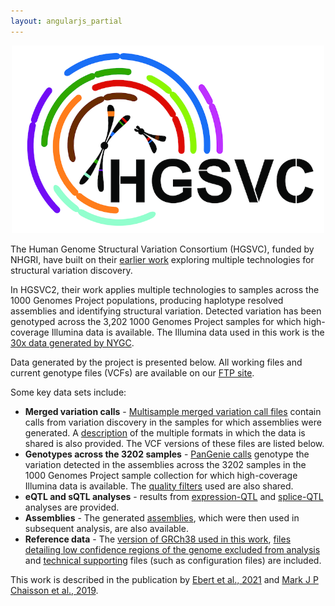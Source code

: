 ```yaml
---
layout: angularjs_partial
---
```


<center>
<img src="/sites/1000genomes.org/files/images/HGSVC_logo_v5.png" width="500" height="300">
</center>

The Human Genome Structural Variation Consortium (HGSVC), funded by NHGRI, have built on their [earlier work](https://www.internationalgenome.org/data-portal/data-collection/structural-variation) exploring multiple technologies for structural variation discovery.

In HGSVC2, their work applies multiple technologies to samples across the 1000 Genomes Project populations, producing haplotype resolved assemblies and identifying structural variation. Detected variation has been genotyped across the 3,202 1000 Genomes Project samples for which high-coverage Illumina data is available. The Illumina data used in this work is the [30x data generated by NYGC](https://www.internationalgenome.org/data-portal/data-collection/30x-grch38).

Data generated by the project is presented below. All working files and current genotype files (VCFs) are available on our [FTP site](http://ftp.1000genomes.ebi.ac.uk/vol1/ftp/data_collections/HGSVC2/). 

Some key data sets include:

* **Merged variation calls** - [Multisample merged variation call files](http://ftp.1000genomes.ebi.ac.uk/vol1/ftp/data_collections/HGSVC2/release/v1.0/integrated_callset/) contain calls from variation discovery in the samples for which assemblies were generated. A [description](http://ftp.1000genomes.ebi.ac.uk/vol1/ftp/data_collections/HGSVC2/release/v1.0/integrated_callset/README_20200814_Freeze3) of the multiple formats in which the data is shared is also provided. The VCF versions of these files are listed below.
* **Genotypes across the 3202 samples** - [PanGenie calls](http://ftp.1000genomes.ebi.ac.uk/vol1/ftp/data_collections/HGSVC2/release/v1.0/PanGenie_results/) genotype the variation detected in the assemblies across the 3202 samples in the 1000 Genomes Project sample collection for which high-coverage Illumina data is available. The [quality filters](http://ftp.1000genomes.ebi.ac.uk/vol1/ftp/data_collections/HGSVC2/release/v1.0/PanGenie_filters/) used are also shared.
* **eQTL and sQTL analyses** - results from [expression-QTL](http://ftp.1000genomes.ebi.ac.uk/vol1/ftp/data_collections/HGSVC2/release/v1.0/eQTL_V4_Dec_2020/) and [splice-QTL](http://ftp.1000genomes.ebi.ac.uk/vol1/ftp/data_collections/HGSVC2/release/v1.0/sQTL_V4_Dec_2020/) analyses are provided.
* **Assemblies** - The generated [assemblies](http://ftp.1000genomes.ebi.ac.uk/vol1/ftp/data_collections/HGSVC2/release/v1.0/assemblies/), which were then used in subsequent analysis, are also available.
* **Reference data** - The [version of GRCh38 used in this work](http://ftp.1000genomes.ebi.ac.uk/vol1/ftp/data_collections/HGSVC2/technical/reference/20200513_hg38_NoALT/), [files detailing low confidence regions of the genome excluded from analysis](http://ftp.1000genomes.ebi.ac.uk/vol1/ftp/data_collections/HGSVC2/technical/filter/20210127_LowConfidenceFilter/) and [technical supporting](http://ftp.1000genomes.ebi.ac.uk/vol1/ftp/data_collections/HGSVC2/technical/tech-support-files/) files (such as configuration files) are included.

This work is described in the publication by [Ebert et al., 2021](https://science.sciencemag.org/content/early/2021/02/24/science.abf7117) and 
[Mark J P Chaisson et al., 2019](https://pubmed.ncbi.nlm.nih.gov/30992455/).
